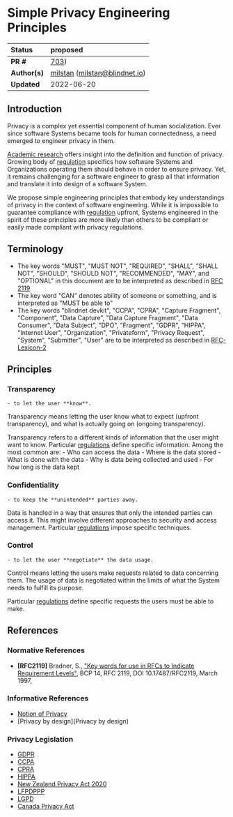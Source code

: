 # Simple Privacy Engineering Principles

| Status        | proposed                                                                              |
| :------------ | :------------------------------------------------------------------------------------- |
| **PR #**      | [703](https://github.com/blindnet-io/product-management/pull/703))                    |
| **Author(s)** | [milstan](https://github.com/milstan) (milstan@blindnet.io)                           |
| **Updated**   | 2022-06-20                                                                             |


## Introduction

Privacy is a complex yet essential component of human socialization.
Ever since software Systems became tools for human connectedness, a need emerged to engineer privacy in them.

[Academic research](../notion-of-privacy/notion-of-privacy.md) offers insight into the definition and function of privacy. Growing body of [regulation](#privacy-legislation) specifics how software Systems and Organizations operating them should behave in order to ensure privacy. Yet, it remains challenging for a software engineer to grasp all that information and translate it into design of a software System.

We propose simple engineering principles that embody key understandings of privacy in the context of software engineering.
While it is impossible to guarantee compliance with [regulation](#privacy-legislation) upfront, Systems engineered in the spirit of these principles are more likely than others to be compliant or easily made compliant with privacy regulations.

## Terminology

- The key words "MUST", "MUST NOT", "REQUIRED", "SHALL", "SHALL NOT", "SHOULD", "SHOULD NOT", "RECOMMENDED",  "MAY", and "OPTIONAL" in this document are to be interpreted as described in [RFC 2119](https://datatracker.ietf.org/doc/html/rfc2119)
- The key word "CAN" denotes ability of someone or something, and is interpreted as "MUST be able to"
- The key words "blindnet devkit", "CCPA", "CPRA", "Capture Fragment", "Component", "Data Capture", "Data Capture Fragment", "Data Consumer", "Data Subject", "DPO", "Fragment", "GDPR", "HIPPA", "Internet User", "Organization", "Privateform", "Privacy Request", "System", "Submitter", "User" are to be interpreted as described in [RFC-Lexicon-2](../lexicon/RFC-Lexicon-2.md)


## Principles

### Transparency

`- to let the user **know**.`

Transparency means letting the user know what to expect (upfront transparency), and what is actually going on (ongoing transparency).

Transparency refers to a different kinds of information that the user might want to know.
Particular [regulations](#privacy-legislation) define specific information.
Among the most common are:
    - Who can access the data
    - Where is the data stored
    - What is done with the data
    - Why is data being collected and used
    - For how long is the data kept


### Confidentiality

`- to keep the **unintended** parties away.`

Data is handled in a way that ensures that only the intended parties can access it.
This might involve different approaches to security and access management.
Particular [regulations](#privacy-legislation) impose specific techniques.

### Control

`- to let the user **negotiate** the data usage.`

Control means letting the users make requests related to data concerning them.
The usage of data is negotiated within the limits of what the System needs to fulfill its purpose.

Particular [regulations](#privacy-legislation) define specific requests the users must be able to make.


## References

### Normative References

- **[RFC2119]**  Bradner, S., ["Key words for use in RFCs to Indicate Requirement Levels"](https://datatracker.ietf.org/doc/html/rfc2119), BCP 14, RFC 2119, DOI 10.17487/RFC2119, March 1997,

### Informative References

- [Notion of Privacy](../notion-of-privacy/notion-of-privacy.md)
- [Privacy by design](Privacy by design)

### Privacy Legislation

- [GDPR](https://eur-lex.europa.eu/eli/reg/2016/679/oj)
- [CCPA](https://leginfo.legislature.ca.gov/faces/codes_displayText.xhtml?division=3.&part=4.&lawCode=CIV&title=1.81.5)
- [CPRA](https://vig.cdn.sos.ca.gov/2020/general/pdf/topl-prop24.pdf)
- [HIPPA](https://www.govinfo.gov/content/pkg/PLAW-104publ191/html/PLAW-104publ191.htm)
- [New Zealand Privacy Act 2020](https://www.legislation.govt.nz/act/public/2020/0031/latest/LMS23333.html)
- [LFPDPPP](https://www.diputados.gob.mx/LeyesBiblio/pdf/LFPDPPP.pdf)
- [LGPD](https://gdpr.eu/gdpr-vs-lgpd/)
- [Canada Privacy Act](https://www.priv.gc.ca/en/privacy-topics/privacy-laws-in-canada/the-privacy-act/)
